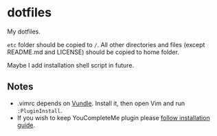 # dotfiles

My dotfiles.

`etc` folder should be copied to `/`. All other directories and files (except README.md and LICENSE) should be copied to home folder.

Maybe I add installation shell script in future.

## Notes

* .vimrc depends on [Vundle](https://github.com/VundleVim/Vundle.vim). Install it, then open Vim and run `:PluginInstall`.
* If you wish to keep YouCompleteMe plugin please [follow installation guide](https://github.com/ycm-core/YouCompleteMe).